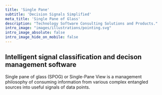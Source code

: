 ```yaml
---
title: 'Single Pane'
subtitle: 'Decision Signals Simplified'
meta_title: 'Single Pane of Glass'
description: "Technology Software Consulting Solutions and Products."
intro_image: "images/illustrations/pointing.svg"
intro_image_absolute: false
intro_image_hide_on_mobile: false
---
```


## Intelligent signal classification and decison management software

Single pane of glass (SPOG) or Single-Pane View is a management philosophy of consuming information from various complex entangled sources into useful signals of data points.

